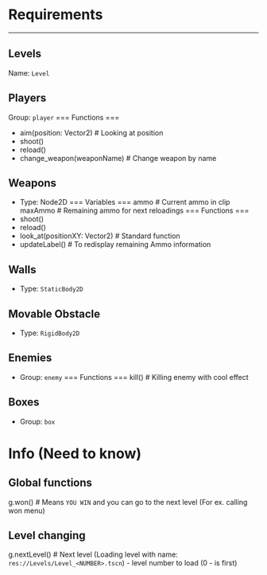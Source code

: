# Requirements
---

## Levels
Name: `Level`

## Players
Group: `player`
=== Functions ===
* aim(position: Vector2) # Looking at position
* shoot()
* reload()
* change_weapon(weaponName) # Change weapon by name

## Weapons
* Type: Node2D
=== Variables ===
ammo # Current ammo in clip
maxAmmo # Remaining ammo for next reloadings
=== Functions ===
* shoot()
* reload()
* look_at(positionXY: Vector2) # Standard function
* updateLabel() # To redisplay remaining Ammo information

## Walls
* Type: `StaticBody2D`

## Movable Obstacle
* Type: `RigidBody2D`

## Enemies
* Group: `enemy`
=== Functions ===
kill() # Killing enemy with cool effect


## Boxes
* Group: `box`

# Info (Need to know)

## Global functions
g.won() # Means `YOU WIN` and you can go to the next level (For ex. calling won menu)

## Level changing
g.nextLevel() # Next level (Loading level with name: `res://Levels/Level_<NUMBER>.tscn`)
	<NUMBER> - level number to load (0 - is first)